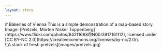 ```yaml
---
layout: story
---
```


<section class="banner style1 orient-right content-align-left image-position-right onload-image-fade-in onload-content-fade-in fullscreen">
    <div class="content" markdown="1">
# Bakeries of Vienna
This is a simple demonstration of a map-based story.  
Image: [Pretzels, Morten Nisker Toppenberg](https://www.flickr.com/photos/94211698@N00/3917161112), licensed under [CC BY-NC 2.0](https://creativecommons.org/licenses/by-nc/2.0/).  
</div>
    <div class="image" markdown="1">
![A stack of fresh pretzels](images/pretzels.jpg)  
</div>
</section>